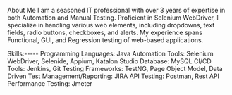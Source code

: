 About Me
I am a seasoned IT professional with over 3 years of expertise in both Automation and Manual Testing. Proficient in Selenium WebDriver, I specialize in handling various web elements, including dropdowns, text fields, radio buttons, checkboxes, and alerts. My experience spans Functional, GUI, and Regression testing of web-based applications.

Skills:-----
Programming Languages: Java
Automation Tools: Selenium WebDriver, Selenide, Appium, Katalon Studio
Database: MySQL
CI/CD Tools: Jenkins, Git
Testing Frameworks: TestNG, Page Object Model, Data Driven
Test Management/Reporting: JIRA
API Testing: Postman, Rest API
Performance Testing: Jmeter



